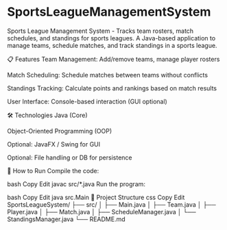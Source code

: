 # SportsLeagueManagementSystem
Sports League Management System - Tracks team rosters, match schedules, and standings for sports leagues.
A Java-based application to manage teams, schedule matches, and track standings in a sports league.

📋 Features
Team Management: Add/remove teams, manage player rosters

Match Scheduling: Schedule matches between teams without conflicts

Standings Tracking: Calculate points and rankings based on match results

User Interface: Console-based interaction (GUI optional)

🛠 Technologies
Java (Core)

Object-Oriented Programming (OOP)

Optional: JavaFX / Swing for GUI

Optional: File handling or DB for persistence

🚀 How to Run
Compile the code:

bash
Copy
Edit
javac src/*.java
Run the program:

bash
Copy
Edit
java src.Main
📂 Project Structure
css
Copy
Edit
SportsLeagueSystem/
├── src/
│   ├── Main.java
│   ├── Team.java
│   ├── Player.java
│   ├── Match.java
│   ├── ScheduleManager.java
│   └── StandingsManager.java
└── README.md
